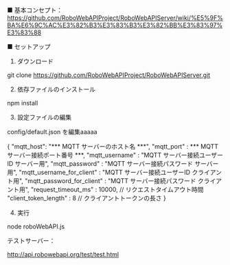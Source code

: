 ■ 基本コンセプト：https://github.com/RoboWebAPIProject/RoboWebAPIServer/wiki/%E5%9F%BA%E6%9C%AC%E3%82%B3%E3%83%B3%E3%82%BB%E3%83%97%E3%83%88


■ セットアップ


1. ダウンロード

 git clone https://github.com/RoboWebAPIProject/RoboWebAPIServer.git

2. 依存ファイルのインストール

 npm install

3. 設定ファイルの編集

 config/default.json を編集aaaaa


  {
   "mqtt_host": "*** MQTT サーバーのホスト名 ***",
   "mqtt_port" : *** MQTT サーバー接続ポート番号 ***,
   "mqtt_username" : "MQTT サーバー接続ユーザーID サーバー用",
   "mqtt_password" : "MQTT サーバー接続パスワード サーバー用",
   "mqtt_username_for_client" : "MQTT サーバー接続ユーザーID クライアント用",
   "mqtt_password_for_client" : "MQTT サーバー接続パスワード クライアント用",
   "request_timeout_ms" : 10000, // リクエストタイムアウト時間
   "client_token_length" : 8  // クライアントトークンの長さ
  }

4. 実行

node roboWebAPI.js 


テストサーバー：

http://api.robowebapi.org/test/test.html

